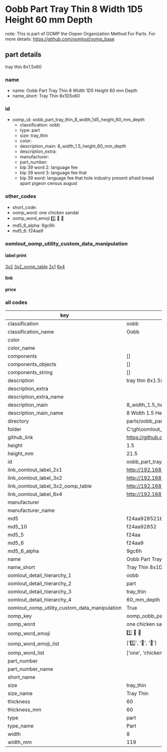 # Oobb Part Tray Thin 8 Width 1D5 Height 60 mm Depth  

note: This is part of OOMP the Oopen Organization Method For Parts. For more details: https://github.com/oomlout/oomp_base

##  part details
  



tray thin 8x1.5x60



### name
* name: Oobb Part Tray Thin 8 Width 1D5 Height 60 mm Depth
* name_short: Tray Thin 8x1D5x60 
### id
* oomp_id: oobb_part_tray_thin_8_width_1d5_height_60_mm_depth
  * classification: oobb
  * type: part
  * size: tray_thin
  * color: 
  * description_main: 8_width_1.5_height_60_mm_depth
  * description_extra: 
  * manufacturer: 
  * part_number: 
  * bip 39 word 2: language fee
  * bip 39 word 3: language fee that
  * bip 39 word: language fee that hole industry present afraid bread apart pigeon census august

### other_codes
* short_code: 
* oomp_word: one chicken sandal
* oomp_word_emoji :one: :chicken: :sandal:
* md5_6_alpha: 9gc6h
* md5_6: f24aa9






### oomlout_oomp_utility_custom_data_manipulation
#### label print
[3x2](http://192.168.1.245:1112/?label=oomp%209gc6h)
[3x2_oomp_table](http://192.168.1.108:1112/?label=oomp%209gc6h)
[2x1](http://192.168.1.242:1112/?label=oomp%209gc6h)
[6x4](http://192.168.1.55:1112/?label=oomp%209gc6h)    

#### link

                              

#### price







### all codes 
| key | value |  
| --- | --- |  
| classification | oobb |  
| classification_name | Oobb |  
| color |  |  
| color_name |  |  
| components | [] |  
| components_objects | [] |  
| components_string | [] |  
| description | tray thin 8x1.5x60 |  
| description_extra |  |  
| description_extra_name |  |  
| description_main | 8_width_1.5_height_60_mm_depth |  
| description_main_name | 8 Width 1.5 Height 60 mm Depth |  
| directory | parts/oobb_part_tray_thin_8_width_1d5_height_60_mm_depth |  
| folder | C:\gh\oomlout_oobb_version_4_generated_parts\parts\oobb_part_tray_thin_8_width_1d5_height_60_mm_depth |  
| github_link | https://github.com/oomlout/oomlout_oomp_part_src/tree/main/parts/oobb_part_tray_thin_8_width_1d5_height_60_mm_depth |  
| height | 1.5 |  
| height_mm | 21.5 |  
| id | oobb_part_tray_thin_8_width_1d5_height_60_mm_depth |  
| link_oomlout_label_2x1 | http://192.168.1.242:1112/?label=oomp%209gc6h |  
| link_oomlout_label_3x2 | http://192.168.1.245:1112/?label=oomp%209gc6h |  
| link_oomlout_label_3x2_oomp_table | http://192.168.1.108:1112/?label=oomp%209gc6h |  
| link_oomlout_label_6x4 | http://192.168.1.55:1112/?label=oomp%209gc6h |  
| manufacturer |  |  
| manufacturer_name |  |  
| md5 | f24aa928521b6092a83996cbbfd523e7 |  
| md5_10 | f24aa92852 |  
| md5_5 | f24aa |  
| md5_6 | f24aa9 |  
| md5_6_alpha | 9gc6h |  
| name | Oobb Part Tray Thin 8 Width 1D5 Height 60 mm Depth |  
| name_short | Tray Thin 8x1D5x60  |  
| oomlout_detail_hierarchy_1 | oobb |  
| oomlout_detail_hierarchy_2 | part |  
| oomlout_detail_hierarchy_3 | tray_thin |  
| oomlout_detail_hierarchy_4 | 60_mm_depth |  
| oomlout_oomp_utility_custom_data_manipulation | True |  
| oomp_key | oomp_oobb_part_tray_thin_8_width_1d5_height_60_mm_depth |  
| oomp_word | one chicken sandal |  
| oomp_word_emoji | :one: :chicken: :sandal: |  
| oomp_word_emoji_list | [':one:', ':chicken:', ':sandal:'] |  
| oomp_word_list | ['one', 'chicken', 'sandal'] |  
| part_number |  |  
| part_number_name |  |  
| short_name |  |  
| size | tray_thin |  
| size_name | Tray Thin |  
| thickness | 60 |  
| thickness_mm | 60 |  
| type | part |  
| type_name | Part |  
| width | 8 |  
| width_mm | 119 |  
